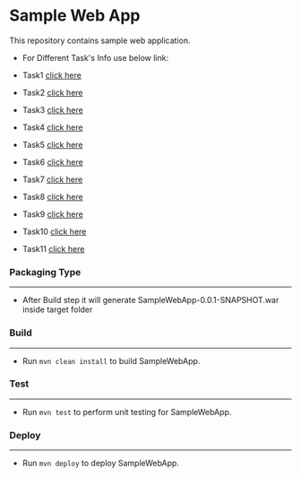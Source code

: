 Sample Web App
====================
This repository contains sample web application. 

- For Different Task's Info use below link:

- Task1 [click here](Tasks/Task1)
- Task2 [click here](Tasks/Task2)
- Task3 [click here](Tasks/Task3)
- Task4 [click here](Tasks/Task4)
- Task5 [click here](Tasks/Task5)
- Task6 [click here](Tasks/Task6)
- Task7 [click here](Tasks/Task7)
- Task8 [click here](Tasks/Task8)
- Task9 [click here](Tasks/Task9)
- Task10 [click here](Tasks/Task10)
- Task11 [click here](Tasks/Task11)



### Packaging Type
________________________
- After Build step it will generate SampleWebApp-0.0.1-SNAPSHOT.war inside target folder

### Build
_______________________
- Run `mvn clean install` to build SampleWebApp.

### Test
_________________________
- Run `mvn test` to perform unit testing for SampleWebApp.

### Deploy
________________________
- Run `mvn deploy` to deploy SampleWebApp.




